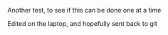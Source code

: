 Another test, to see if this can be done one at a time

Edited on the laptop, and hopefully sent back to git
